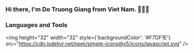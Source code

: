### Hi there, I'm Do Truong Giang from Viet Nam. 👋👋👋

### Languages and Tools

<img height="32" width="32" style={'backgroundColor': '#F7DF1E'} src="https://cdn.jsdelivr.net/npm/simple-icons@v5/icons/javascript.svg" />
<!--
**doTruongGiang-IT/doTruongGiang-IT** is a ✨ _special_ ✨ repository because its `README.md` (this file) appears on your GitHub profile.

Here are some ideas to get you started:

- 🔭 I’m currently working on ...
- 🌱 I’m currently learning ...
- 👯 I’m looking to collaborate on ...
- 🤔 I’m looking for help with ...
- 💬 Ask me about ...
- 📫 How to reach me: ...
- 😄 Pronouns: ...
- ⚡ Fun fact: ...
-->

